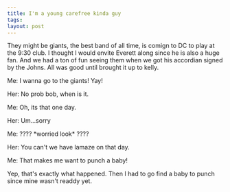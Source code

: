 ```yaml
---
title: I'm a young carefree kinda guy
tags: 
layout: post
---
```

They might be giants, the best band of all time, is comign to DC to play at the 9:30 club.  I thought I would envite Everett along since he is also a huge fan.  And we had a ton of fun seeing them when we got his accordian signed by the Johns.  All was good until brought it up to kelly.



Me:  I wanna go to the giants!  Yay!

Her: No prob bob, when is it.

Me: Oh, its that one day.

Her: Um...sorry

Me:  ???? \*worried look\* ????

Her: You can't we have lamaze on that day.

Me: That makes me want to punch a baby!



Yep, that's exactly what happened.  Then I had to go find a baby to punch since mine wasn't readdy yet.
